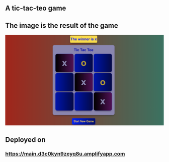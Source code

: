 ## A tic-tac-teo game

## The image is the result of the game
![image](https://github.com/chuxi-z/tic-tac-toe-game/blob/main/imgs/result.png)

## Deployed on

### https://main.d3c0kyn9zeyq8u.amplifyapp.com